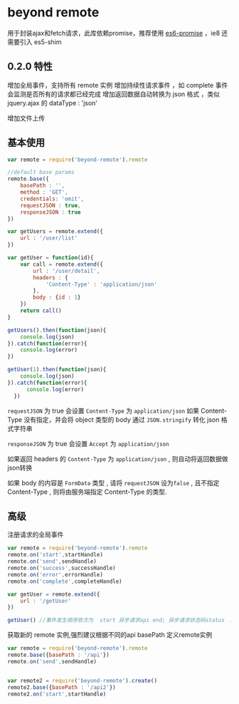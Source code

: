 # beyond remote

用于封装ajax和fetch请求，此库依赖promise，推荐使用 [es6-promise](https://www.npmjs.com/package/es6-promise) ，ie8 还需要引入 es5-shim 

## 0.2.0 特性
增加全局事件，支持所有 remote 实例 
增加持续性请求事件 ，如 complete 事件会监测是否所有的请求都已经完成
增加返回数据自动转换为 json 格式 ，类似 jquery.ajax 的 dataType : 'json'

增加文件上传

## 基本使用
```javascript
var remote = require('beyond-remote').remote

//default base params
remote.base({
	basePath : '',
	method : 'GET',
	credentials: 'omit',
	requestJSON : true,
	responseJSON : true
})

var getUsers = remote.extend({
	url : '/user/list'
})

var getUser = function(id){
	var call = remote.extend({
		url : '/user/detail',
		headers : {
			'Content-Type' : 'application/json'
		},
		body : {id : 1}
	})
	return call()
}

getUsers().then(function(json){
	console.log(json)
}).catch(function(error){
    console.log(error)
})

getUser(1).then(function(json){
	console.log(json)
}).catch(function(error){
      console.log(error)
  })
```
`requestJSON` 为 true 会设置 `Content-Type` 为 `application/json` 如果 Content-Type 没有指定，并会将 object 类型的 body 通过 `JSON.stringify` 转化 json 格式字符串


`responseJSON` 为 true 会设置 `Accept` 为 `application/json`

如果返回 headers 的 `Content-Type` 为  `application/json` , 则自动将返回数据做json转换

如果 body 的内容是 `FormData` 类型 , 请将 `requestJSON` 设为`false` , 且不指定 Content-Type , 则将由服务端指定 Content-Type 的类型.

## 高级

注册请求的全局事件
```javascript
var remote = require('beyond-remote').remote
remote.on('start',startHandle)
remote.on('send',sendHandle)
remote.on('success',successHandle)
remote.on('error',errorHandle)
remote.on('complete',completeHandle)

var getUser = remote.extend({
	url : '/getUser'
})

getUser() //事件发生顺序依次为  start 异步请求api end; 异步请求状态码status  200<= status <300 , 触发 success ，否则触发 error ，最终触发complete

```

获取新的 remote 实例,强烈建议根据不同的api basePath 定义remote实例
```javascript
var remote = require('beyond-remote').remote
remote.base({basePath : '/api'})
remote.on('send',sendHandle)


var remote2 = require('beyond-remote').create()
remote2.base({basePath : '/api2'})
remote2.on('start',startHandle)
```